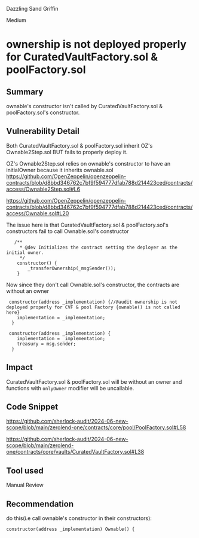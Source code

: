 Dazzling Sand Griffin

Medium

# ownership is not deployed properly for CuratedVaultFactory.sol & poolFactory.sol

## Summary
ownable's constructor isn't called by CuratedVaultFactory.sol & poolFactory.sol's constructor.

## Vulnerability Detail
Both CuratedVaultFactory.sol & poolFactory.sol inherit OZ's Ownable2Step.sol BUT fails to properly deploy it.

OZ's Ownable2Step.sol relies on ownable's constructor to have an initialOwner because it inherits ownable.sol
https://github.com/OpenZeppelin/openzeppelin-contracts/blob/d8bbd346762c7bf9f594777dfab788d214423ced/contracts/access/Ownable2Step.sol#L6

https://github.com/OpenZeppelin/openzeppelin-contracts/blob/d8bbd346762c7bf9f594777dfab788d214423ced/contracts/access/Ownable.sol#L20

The issue here is that CuratedVaultFactory.sol & poolFactory.sol's constructors fail to call Ownable.sol's constructor 
```solidity
   /**
     * @dev Initializes the contract setting the deployer as the initial owner.
     */
    constructor() {
        _transferOwnership(_msgSender());
    }
```

Now since they don't call Ownable.sol's constructor, the contracts are without an owner
```solidity
 constructor(address _implementation) {//@audit ownership is not deployed properly for CVF & pool Factory {ownable() is not called here}
    implementation = _implementation;
  }

```

```solidity
 constructor(address _implementation) {
    implementation = _implementation;
    treasury = msg.sender;
  }
```
## Impact
CuratedVaultFactory.sol & poolFactory.sol will be without an owner and functions with `onlyOwner` modifier will be uncallable.
## Code Snippet
https://github.com/sherlock-audit/2024-06-new-scope/blob/main/zerolend-one/contracts/core/pool/PoolFactory.sol#L58

https://github.com/sherlock-audit/2024-06-new-scope/blob/main/zerolend-one/contracts/core/vaults/CuratedVaultFactory.sol#L38
## Tool used

Manual Review

## Recommendation
do this(i.e call ownable's constructor in their constructors):
```solidity
constructor(address _implementation) Ownable() {
```
